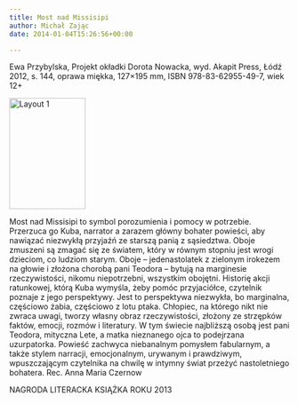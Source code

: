 ```yaml
---
title: Most nad Missisipi
author: Michał Zając
date: 2014-01-04T15:26:56+00:00

---
```

Ewa Przybylska, Projekt okładki Dorota Nowacka, wyd. Akapit Press, Łódź 2012, s. 144, oprawa miękka, 127&#215;195 mm, ISBN 978-83-62955-49-7, wiek 12+

<img class="alignnone size-medium wp-image-2763" src="http://www.ibby.pl/wp-content/uploads/2016/02/Most-nad-Missisipi-137x200.jpg" alt="Layout 1" width="137" height="200" srcset="http://www.ibby.pl/wp-content/uploads/2016/02/Most-nad-Missisipi-137x200.jpg 137w, http://www.ibby.pl/wp-content/uploads/2016/02/Most-nad-Missisipi-69x100.jpg 69w, http://www.ibby.pl/wp-content/uploads/2016/02/Most-nad-Missisipi-768x1118.jpg 768w, http://www.ibby.pl/wp-content/uploads/2016/02/Most-nad-Missisipi-412x600.jpg 412w" sizes="(max-width: 137px) 100vw, 137px" />

Most nad Missisipi to symbol porozumienia i pomocy w potrzebie. Przerzuca go Kuba, narrator a zarazem główny bohater powieści, aby nawiązać niezwykłą przyjaźń ze starszą panią z sąsiedztwa. Oboje zmuszeni są zmagać się ze światem, który w równym stopniu jest wrogi dzieciom, co ludziom starym. Oboje – jedenastolatek z zielonym irokezem na głowie i złożona chorobą pani Teodora – bytują na marginesie rzeczywistości, nikomu niepotrzebni, wszystkim obojętni. Historię akcji ratunkowej, którą Kuba wymyśla, żeby pomóc przyjaciółce, czytelnik poznaje z jego perspektywy. Jest to perspektywa niezwykła, bo marginalna, częściowo żabia, częściowo z lotu ptaka. Chłopiec, na którego nikt nie zwraca uwagi, tworzy własny obraz rzeczywistości, złożony ze strzępków faktów, emocji, rozmów i literatury. W tym świecie najbliższą osobą jest pani Teodora, mityczna Lete, a matka nieznanego ojca to podejrzana uzurpatorka. Powieść zachwyca niebanalnym pomysłem fabularnym, a także stylem narracji, emocjonalnym, urywanym i prawdziwym, wpuszczającym czytelnika na chwilę w intymny świat przeżyć nastoletniego bohatera. Rec. Anna Maria Czernow
  
NAGRODA LITERACKA KSIĄŻKA ROKU 2013
